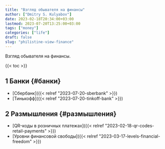 ```yaml
---
title: "Взгляд обывателя на финансы"
author: ["Dmitry S. Kulyabov"]
date: 2023-02-18T20:34:00+03:00
lastmod: 2023-07-20T13:25:00+03:00
tags: ["money"]
categories: ["life"]
draft: false
slug: "philistine-view-finance"
---
```


Взгляд обывателя на финансы.

<!--more-->

{{< toc >}}


## <span class="section-num">1</span> Банки {#банки}

-   [Сбербанк]({{< relref "2023-07-20-sberbank" >}})
-   [Тинькофф]({{< relref "2023-07-20-tinkoff-bank" >}})


## <span class="section-num">2</span> Размышления {#размышления}

-   [QR-коды в розничных платежах]({{< relref "2023-02-18-qr-codes-retail-payments" >}})
-   [Уровни финансовой свободы]({{< relref "2023-03-17-levels-financial-freedom" >}})

